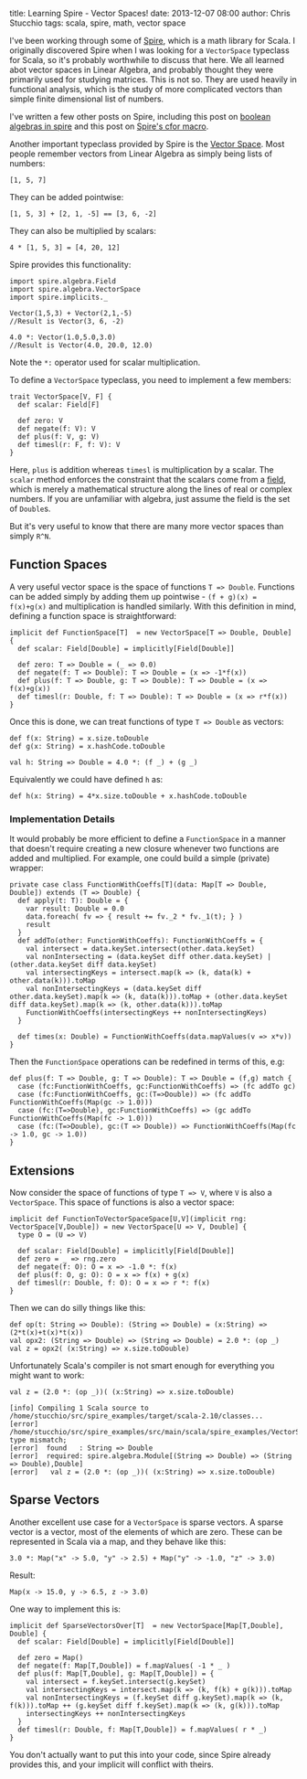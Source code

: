 title: Learning Spire - Vector Spaces!
date: 2013-12-07 08:00
author: Chris Stucchio
tags: scala, spire, math, vector space





I've been working through some of [Spire](https://github.com/non/spire), which is a math library for Scala. I originally discovered Spire when I was looking for a `VectorSpace` typeclass for Scala, so it's probably worthwhile to discuss that here. We all learned abot vector spaces in Linear Algebra, and probably thought they were primarily used for studying matrices. This is not so. They are used heavily in functional analysis, which is the study of more complicated vectors than simple finite dimensional list of numbers.

I've written a few other posts on Spire, including this post on [boolean algebras in spire](/blog/2013/learning_spire_boolean_algebra.html) and this post on [Spire's cfor macro](http://www.chrisstucchio.com/blog/2014/learning_spire_cfor.html).




Another important typeclass provided by Spire is the [Vector Space](https://github.com/non/spire/blob/master/core/src/main/scala/spire/algebra/VectorSpace.scala). Most people remember vectors from Linear Algebra as simply being lists of numbers:

    [1, 5, 7]

They can be added pointwise:

    [1, 5, 3] + [2, 1, -5] == [3, 6, -2]

They can also be multiplied by scalars:

    4 * [1, 5, 3] = [4, 20, 12]

Spire provides this functionality:

    import spire.algebra.Field
    import spire.algebra.VectorSpace
    import spire.implicits._

    Vector(1,5,3) + Vector(2,1,-5)
    //Result is Vector(3, 6, -2)

    4.0 *: Vector(1.0,5.0,3.0)
    //Result is Vector(4.0, 20.0, 12.0)

Note the `*:` operator used for scalar multiplication.

To define a `VectorSpace` typeclass, you need to implement a few members:

    trait VectorSpace[V, F] {
      def scalar: Field[F]

      def zero: V
      def negate(f: V): V
      def plus(f: V, g: V)
      def timesl(r: F, f: V): V
    }

Here, `plus` is addition whereas `timesl` is multiplication by a scalar. The `scalar` method enforces the constraint that the scalars come from a [field](http://en.wikipedia.org/wiki/Field_(mathematics)), which is merely a mathematical structure along the lines of real or complex numbers. If you are unfamiliar with algebra, just assume the field is the set of `Double`s.

But it's very useful to know that there are many more vector spaces than simply `R^N`.

## Function Spaces

A very useful vector space is the space of functions `T => Double`. Functions can be added simply by adding them up pointwise - `(f + g)(x) = f(x)+g(x)` and multiplication is handled similarly. With this definition in mind, defining a function space is straightforward:

    implicit def FunctionSpace[T]  = new VectorSpace[T => Double, Double] {
      def scalar: Field[Double] = implicitly[Field[Double]]

      def zero: T => Double = (_ => 0.0)
      def negate(f: T => Double): T => Double = (x => -1*f(x))
      def plus(f: T => Double, g: T => Double): T => Double = (x => f(x)+g(x))
      def timesl(r: Double, f: T => Double): T => Double = (x => r*f(x))
    }

Once this is done, we can treat functions of type `T => Double` as vectors:

    def f(x: String) = x.size.toDouble
    def g(x: String) = x.hashCode.toDouble

    val h: String => Double = 4.0 *: (f _) + (g _)

Equivalently we could have defined `h` as:

    def h(x: String) = 4*x.size.toDouble + x.hashCode.toDouble

### Implementation Details

It would probably be more efficient to define a `FunctionSpace` in a manner that doesn't require creating a new closure whenever two functions are added and multiplied. For example, one could build a simple (private) wrapper:

    private case class FunctionWithCoeffs[T](data: Map[T => Double, Double]) extends (T => Double) {
      def apply(t: T): Double = {
        var result: Double = 0.0
        data.foreach( fv => { result += fv._2 * fv._1(t); } )
        result
      }
      def addTo(other: FunctionWithCoeffs): FunctionWithCoeffs = {
        val intersect = data.keySet.intersect(other.data.keySet)
        val nonIntersecting = (data.keySet diff other.data.keySet) | (other.data.keySet diff data.keySet)
        val intersectingKeys = intersect.map(k => (k, data(k) + other.data(k))).toMap
        val nonIntersectingKeys = (data.keySet diff other.data.keySet).map(k => (k, data(k))).toMap + (other.data.keySet diff data.keySet).map(k => (k, other.data(k))).toMap
        FunctionWithCoeffs(intersectingKeys ++ nonIntersectingKeys)
      }

      def times(x: Double) = FunctionWithCoeffs(data.mapValues(v => x*v))
    }

Then the `FunctionSpace` operations can be redefined in terms of this, e.g:

    def plus(f: T => Double, g: T => Double): T => Double = (f,g) match {
      case (fc:FunctionWithCoeffs, gc:FunctionWithCoeffs) => (fc addTo gc)
      case (fc:FunctionWithCoeffs, gc:(T=>Double)) => (fc addTo FunctionWithCoeffs(Map(gc -> 1.0)))
      case (fc:(T=>Double), gc:FunctionWithCoeffs) => (gc addTo FunctionWithCoeffs(Map(fc -> 1.0)))
      case (fc:(T=>Double), gc:(T => Double)) => FunctionWithCoeffs(Map(fc -> 1.0, gc -> 1.0))
    }

## Extensions

Now consider the space of functions of type `T => V`, where `V` is also a `VectorSpace`. This space of functions is also a vector space:

    implicit def FunctionToVectorSpaceSpace[U,V](implicit rng: VectorSpace[V,Double]) = new VectorSpace[U => V, Double] {
      type O = (U => V)

      def scalar: Field[Double] = implicitly[Field[Double]]
      def zero = _ => rng.zero
      def negate(f: O): O = x => -1.0 *: f(x)
      def plus(f: O, g: O): O = x => f(x) + g(x)
      def timesl(r: Double, f: O): O = x => r *: f(x)
    }

Then we can do silly things like this:

    def op(t: String => Double): (String => Double) = (x:String) => (2*t(x)+t(x)*t(x))
    val opx2: (String => Double) => (String => Double) = 2.0 *: (op _)
    val z = opx2( (x:String) => x.size.toDouble)

Unfortunately Scala's compiler is not smart enough for everything you might want to work:

    val z = (2.0 *: (op _))( (x:String) => x.size.toDouble)

    [info] Compiling 1 Scala source to /home/stucchio/src/spire_examples/target/scala-2.10/classes...
    [error] /home/stucchio/src/spire_examples/src/main/scala/spire_examples/VectorSpaceExamples.scala:32: type mismatch;
    [error]  found   : String => Double
    [error]  required: spire.algebra.Module[(String => Double) => (String => Double),Double]
    [error]   val z = (2.0 *: (op _))( (x:String) => x.size.toDouble)

## Sparse Vectors

Another excellent use case for a `VectorSpace` is sparse vectors. A sparse vector is a vector, most of the elements of which are zero. These can be represented in Scala via a map, and they behave like this:

    3.0 *: Map("x" -> 5.0, "y" -> 2.5) + Map("y" -> -1.0, "z" -> 3.0)

Result:

    Map(x -> 15.0, y -> 6.5, z -> 3.0)

One way to implement this is:

    implicit def SparseVectorsOver[T]  = new VectorSpace[Map[T,Double], Double] {
      def scalar: Field[Double] = implicitly[Field[Double]]

      def zero = Map()
      def negate(f: Map[T,Double]) = f.mapValues( -1 * _ )
      def plus(f: Map[T,Double], g: Map[T,Double]) = {
        val intersect = f.keySet.intersect(g.keySet)
        val intersectingKeys = intersect.map(k => (k, f(k) + g(k))).toMap
        val nonIntersectingKeys = (f.keySet diff g.keySet).map(k => (k, f(k))).toMap ++ (g.keySet diff f.keySet).map(k => (k, g(k))).toMap
        intersectingKeys ++ nonIntersectingKeys
      }
      def timesl(r: Double, f: Map[T,Double]) = f.mapValues( r * _)
    }

You don't actually want to put this into your code, since Spire already provides this, and your implicit will conflict with theirs.
